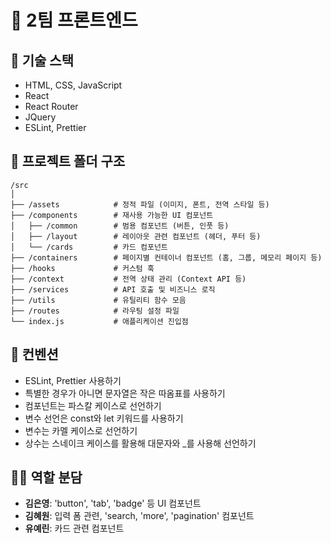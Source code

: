 # 🌼 2팀 프론트엔드
## 🚀 기술 스택
- HTML, CSS, JavaScript
- React
- React Router
- JQuery
- ESLint, Prettier
## 📁 프로젝트 폴더 구조
```
/src
│
├── /assets            # 정적 파일 (이미지, 폰트, 전역 스타일 등)
├── /components        # 재사용 가능한 UI 컴포넌트
│   ├── /common        # 범용 컴포넌트 (버튼, 인풋 등)
│   ├── /layout        # 레이아웃 관련 컴포넌트 (헤더, 푸터 등)
│   └── /cards         # 카드 컴포넌트
├── /containers        # 페이지별 컨테이너 컴포넌트 (홈, 그룹, 메모리 페이지 등)
├── /hooks             # 커스텀 훅
├── /context           # 전역 상태 관리 (Context API 등)
├── /services          # API 호출 및 비즈니스 로직
├── /utils             # 유틸리티 함수 모음
├── /routes            # 라우팅 설정 파일
└── index.js           # 애플리케이션 진입점
```
## 📏 컨벤션
- ESLint, Prettier 사용하기
- 특별한 경우가 아니면 문자열은 작은 따옴표를 사용하기
- 컴포넌트는 파스칼 케이스로 선언하기
- 변수 선언은 const와 let 키워드를 사용하기
- 변수는 카멜 케이스로 선언하기
- 상수는 스네이크 케이스를 활용해 대문자와 _를 사용해 선언하기
## 👩‍💻 역할 분담
- **김은영**: 'button', 'tab', 'badge' 등 UI 컴포넌트
- **김혜원**: 입력 폼 관련, 'search, 'more', 'pagination' 컴포넌트
- **유예린**: 카드 관련 컴포넌트
